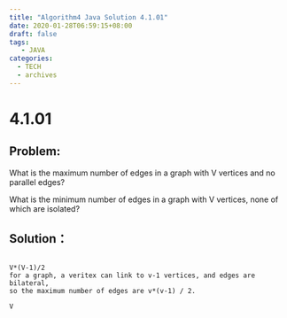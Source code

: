 ```yaml
---
title: "Algorithm4 Java Solution 4.1.01"
date: 2020-01-28T06:59:15+08:00
draft: false
tags:
   - JAVA
categories:
  - TECH
  - archives
---
```



# 4.1.01

## Problem:

What is the maximum number of edges in a graph with V vertices and no parallel edges? 

What is the minimum number of edges in a graph with V vertices, none of which are isolated?

## Solution：

```

V*(V-1)/2
for a graph, a veritex can link to v-1 vertices, and edges are bilateral,
so the maximum number of edges are v*(v-1) / 2.

V

```



